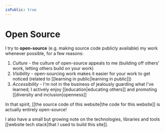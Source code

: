```yaml
---
isPublic: true
---
```


# Open Source

I try to **open-source** (e.g. making source code publicly available) my work whenever possible, for a few reasons:

1. *Culture* - the culture of open-source appeals to me (building off others' work, letting others build on your work)
2. *Visibility* - open-sourcing work makes it easier for your work to get noticed (related to [[learning in public|learning in public]])
3. *Accessibility* - I'm not in the business of jealously guarding what I've learned; I actively enjoy [[education|educating others]] and promoting [[diversity and inclusion|openness]]

In that spirit, [[the source code of this website|the code for this website]] is actually entirely open-source!

I also have a small but growing note on the technologies, libraries and tools [[website tech stack|that I used to build this site]].